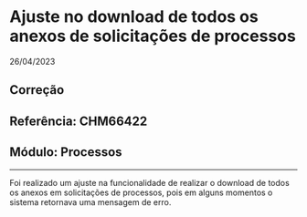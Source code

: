 # Ajuste no download de todos os anexos de solicitações de processos
26/04/2023
## Correção
## Referência: CHM66422
## Módulo: Processos
***

Foi realizado um ajuste na funcionalidade de realizar o download de todos os anexos em solicitações de processos, pois em alguns momentos o sistema retornava uma mensagem de erro.